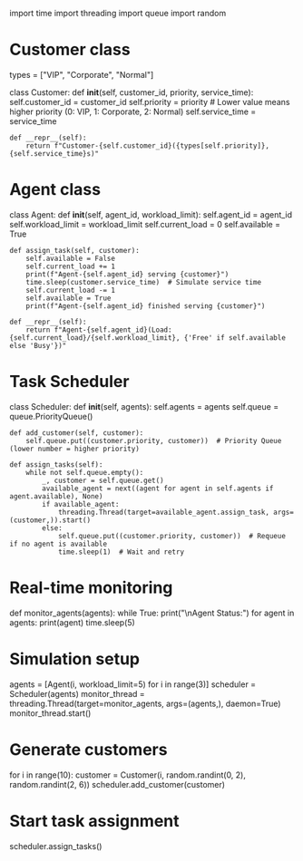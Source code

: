 
import time
import threading
import queue
import random

# Customer class
types = ["VIP", "Corporate", "Normal"]

class Customer:
    def __init__(self, customer_id, priority, service_time):
        self.customer_id = customer_id
        self.priority = priority  # Lower value means higher priority (0: VIP, 1: Corporate, 2: Normal)
        self.service_time = service_time
    
    def __repr__(self):
        return f"Customer-{self.customer_id}({types[self.priority]}, {self.service_time}s)"

# Agent class
class Agent:
    def __init__(self, agent_id, workload_limit):
        self.agent_id = agent_id
        self.workload_limit = workload_limit
        self.current_load = 0
        self.available = True
    
    def assign_task(self, customer):
        self.available = False
        self.current_load += 1
        print(f"Agent-{self.agent_id} serving {customer}")
        time.sleep(customer.service_time)  # Simulate service time
        self.current_load -= 1
        self.available = True
        print(f"Agent-{self.agent_id} finished serving {customer}")
    
    def __repr__(self):
        return f"Agent-{self.agent_id}(Load: {self.current_load}/{self.workload_limit}, {'Free' if self.available else 'Busy'})"

# Task Scheduler
class Scheduler:
    def __init__(self, agents):
        self.agents = agents
        self.queue = queue.PriorityQueue()
    
    def add_customer(self, customer):
        self.queue.put((customer.priority, customer))  # Priority Queue (lower number = higher priority)
    
    def assign_tasks(self):
        while not self.queue.empty():
            _, customer = self.queue.get()
            available_agent = next((agent for agent in self.agents if agent.available), None)
            if available_agent:
                threading.Thread(target=available_agent.assign_task, args=(customer,)).start()
            else:
                self.queue.put((customer.priority, customer))  # Requeue if no agent is available
                time.sleep(1)  # Wait and retry

# Real-time monitoring
def monitor_agents(agents):
    while True:
        print("\nAgent Status:")
        for agent in agents:
            print(agent)
        time.sleep(5)

# Simulation setup
agents = [Agent(i, workload_limit=5) for i in range(3)]
scheduler = Scheduler(agents)
monitor_thread = threading.Thread(target=monitor_agents, args=(agents,), daemon=True)
monitor_thread.start()

# Generate customers
for i in range(10):
    customer = Customer(i, random.randint(0, 2), random.randint(2, 6))
    scheduler.add_customer(customer)

# Start task assignment
scheduler.assign_tasks()
